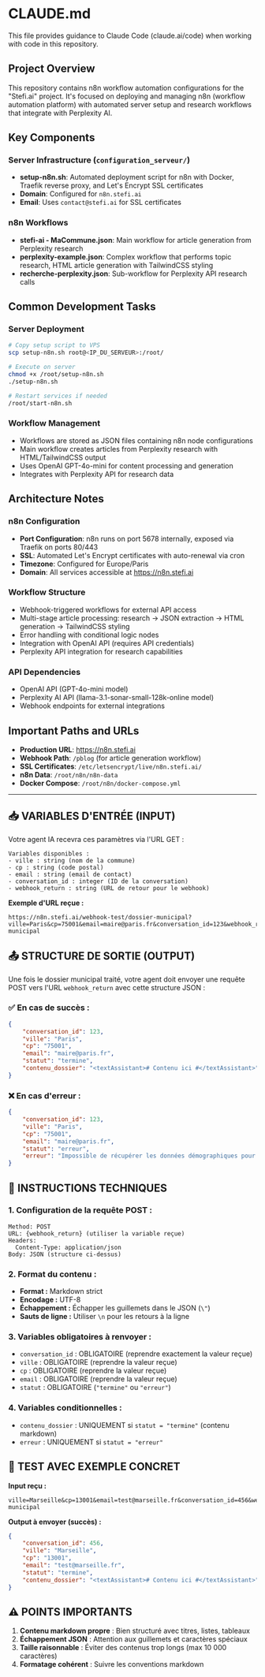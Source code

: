 # CLAUDE.md 

This file provides guidance to Claude Code (claude.ai/code) when working with code in this repository.

## Project Overview

This repository contains n8n workflow automation configurations for the "Stefi.ai" project. It's focused on deploying and managing n8n (workflow automation platform) with automated server setup and research workflows that integrate with Perplexity AI.

## Key Components

### Server Infrastructure (`configuration_serveur/`)
- **setup-n8n.sh**: Automated deployment script for n8n with Docker, Traefik reverse proxy, and Let's Encrypt SSL certificates
- **Domain**: Configured for `n8n.stefi.ai`
- **Email**: Uses `contact@stefi.ai` for SSL certificates

### n8n Workflows
- **stefi-ai - MaCommune.json**: Main workflow for article generation from Perplexity research
- **perplexity-example.json**: Complex workflow that performs topic research, HTML article generation with TailwindCSS styling
- **recherche-perplexity.json**: Sub-workflow for Perplexity API research calls

## Common Development Tasks

### Server Deployment
```bash
# Copy setup script to VPS
scp setup-n8n.sh root@<IP_DU_SERVEUR>:/root/

# Execute on server
chmod +x /root/setup-n8n.sh
./setup-n8n.sh

# Restart services if needed
/root/start-n8n.sh
```

### Workflow Management
- Workflows are stored as JSON files containing n8n node configurations
- Main workflow creates articles from Perplexity research with HTML/TailwindCSS output
- Uses OpenAI GPT-4o-mini for content processing and generation
- Integrates with Perplexity API for research data

## Architecture Notes

### n8n Configuration
- **Port Configuration**: n8n runs on port 5678 internally, exposed via Traefik on ports 80/443
- **SSL**: Automated Let's Encrypt certificates with auto-renewal via cron
- **Timezone**: Configured for Europe/Paris
- **Domain**: All services accessible at https://n8n.stefi.ai

### Workflow Structure
- Webhook-triggered workflows for external API access
- Multi-stage article processing: research → JSON extraction → HTML generation → TailwindCSS styling
- Error handling with conditional logic nodes
- Integration with OpenAI API (requires API credentials)
- Perplexity API integration for research capabilities

### API Dependencies
- OpenAI API (GPT-4o-mini model)
- Perplexity AI API (llama-3.1-sonar-small-128k-online model)
- Webhook endpoints for external integrations

## Important Paths and URLs
- **Production URL**: https://n8n.stefi.ai
- **Webhook Path**: `/pblog` (for article generation workflow)
- **SSL Certificates**: `/etc/letsencrypt/live/n8n.stefi.ai/`
- **n8n Data**: `/root/n8n/n8n-data`
- **Docker Compose**: `/root/n8n/docker-compose.yml`






************************************

## 📥 **VARIABLES D'ENTRÉE (INPUT)**

Votre agent IA recevra ces paramètres via l'URL GET :

```
Variables disponibles :
- ville : string (nom de la commune)
- cp : string (code postal) 
- email : string (email de contact)
- conversation_id : integer (ID de la conversation)
- webhook_return : string (URL de retour pour le webhook)
```

**Exemple d'URL reçue :**
```
https://n8n.stefi.ai/webhook-test/dossier-municipal?ville=Paris&cp=75001&email=maire@paris.fr&conversation_id=123&webhook_return=https://stefi.ai/api/webhook/dossier-municipal
```

## 📤 **STRUCTURE DE SORTIE (OUTPUT)**

Une fois le dossier municipal traité, votre agent doit envoyer une requête POST vers l'URL `webhook_return` avec cette structure JSON :

### ✅ **En cas de succès :**
```json
{
    "conversation_id": 123,
    "ville": "Paris",
    "cp": "75001", 
    "email": "maire@paris.fr",
    "statut": "termine",
    "contenu_dossier": "<textAssistant># Contenu ici #</textAssistant>"
}
```

### ❌ **En cas d'erreur :**
```json
{
    "conversation_id": 123,
    "ville": "Paris",
    "cp": "75001",
    "email": "maire@paris.fr", 
    "statut": "erreur",
    "erreur": "Impossible de récupérer les données démographiques pour cette commune"
}
```

## 🔧 **INSTRUCTIONS TECHNIQUES**

### **1. Configuration de la requête POST :**
```
Method: POST
URL: {webhook_return} (utiliser la variable reçue)
Headers:
  Content-Type: application/json
Body: JSON (structure ci-dessus)
```

### **2. Format du contenu :**
- **Format :** Markdown strict
- **Encodage :** UTF-8
- **Échappement :** Échapper les guillemets dans le JSON (`\"`)
- **Sauts de ligne :** Utiliser `\n` pour les retours à la ligne

### **3. Variables obligatoires à renvoyer :**
- `conversation_id` : OBLIGATOIRE (reprendre exactement la valeur reçue)
- `ville` : OBLIGATOIRE (reprendre la valeur reçue)
- `cp` : OBLIGATOIRE (reprendre la valeur reçue) 
- `email` : OBLIGATOIRE (reprendre la valeur reçue)
- `statut` : OBLIGATOIRE (`"termine"` ou `"erreur"`)

### **4. Variables conditionnelles :**
- `contenu_dossier` : UNIQUEMENT si `statut = "termine"` (contenu markdown)
- `erreur` : UNIQUEMENT si `statut = "erreur"`



## 🧪 **TEST AVEC EXEMPLE CONCRET**

**Input reçu :**
```
ville=Marseille&cp=13001&email=test@marseille.fr&conversation_id=456&webhook_return=https://stefi.ai/api/webhook/dossier-municipal
```

**Output à envoyer (succès) :**
```json
{
    "conversation_id": 456,
    "ville": "Marseille", 
    "cp": "13001",
    "email": "test@marseille.fr",
    "statut": "termine",
    "contenu_dossier": "<textAssistant># Contenu ici #</textAssistant>"
}
```

## ⚠️ **POINTS IMPORTANTS**

1. **Contenu markdown propre** : Bien structuré avec titres, listes, tableaux
2. **Échappement JSON** : Attention aux guillemets et caractères spéciaux
3. **Taille raisonnable** : Éviter des contenus trop longs (max 10 000 caractères)
5. **Formatage cohérent** : Suivre les conventions markdown